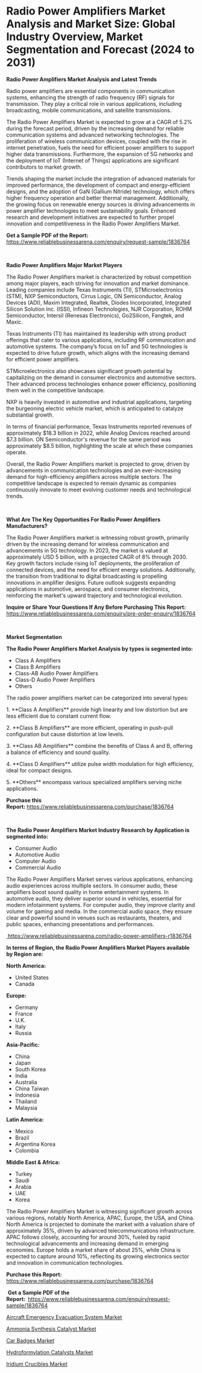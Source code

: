 <p><h1>Radio Power Amplifiers Market Analysis and Market Size: Global Industry Overview, Market Segmentation and Forecast (2024 to 2031)</h1></p><p><strong>Radio Power Amplifiers Market Analysis and Latest Trends</strong></p>
<p><p>Radio power amplifiers are essential components in communication systems, enhancing the strength of radio frequency (RF) signals for transmission. They play a critical role in various applications, including broadcasting, mobile communications, and satellite transmissions.</p><p>The Radio Power Amplifiers Market is expected to grow at a CAGR of 5.2% during the forecast period, driven by the increasing demand for reliable communication systems and advanced networking technologies. The proliferation of wireless communication devices, coupled with the rise in internet penetration, fuels the need for efficient power amplifiers to support higher data transmissions. Furthermore, the expansion of 5G networks and the deployment of IoT (Internet of Things) applications are significant contributors to market growth. </p><p>Trends shaping the market include the integration of advanced materials for improved performance, the development of compact and energy-efficient designs, and the adoption of GaN (Gallium Nitride) technology, which offers higher frequency operation and better thermal management. Additionally, the growing focus on renewable energy sources is driving advancements in power amplifier technologies to meet sustainability goals. Enhanced research and development initiatives are expected to further propel innovation and competitiveness in the Radio Power Amplifiers Market.</p></p>
<p><strong>Get a Sample PDF of the Report:&nbsp;</strong> <a href="https://www.reliablebusinessarena.com/enquiry/request-sample/1836764?utm_campaign=1556&utm_medium=2&utm_source=Github&utm_content=ia&utm_term=16102024&utm_id=radio-power-amplifiers">https://www.reliablebusinessarena.com/enquiry/request-sample/1836764</a></p>
<p>&nbsp;</p>
<p><strong>Radio Power Amplifiers Major Market Players</strong></p>
<p><p>The Radio Power Amplifiers market is characterized by robust competition among major players, each striving for innovation and market dominance. Leading companies include Texas Instruments (TI), STMicroelectronics (STM), NXP Semiconductors, Cirrus Logic, ON Semiconductor, Analog Devices (ADI), Maxim Integrated, Realtek, Diodes Incorporated, Integrated Silicon Solution Inc. (ISSI), Infineon Technologies, NJR Corporation, ROHM Semiconductor, Intersil (Renesas Electronics), Go2Silicon, Fangtek, and Maxic.</p><p>Texas Instruments (TI) has maintained its leadership with strong product offerings that cater to various applications, including RF communication and automotive systems. The company’s focus on IoT and 5G technologies is expected to drive future growth, which aligns with the increasing demand for efficient power amplifiers.</p><p>STMicroelectronics also showcases significant growth potential by capitalizing on the demand in consumer electronics and automotive sectors. Their advanced process technologies enhance power efficiency, positioning them well in the competitive landscape.</p><p>NXP is heavily invested in automotive and industrial applications, targeting the burgeoning electric vehicle market, which is anticipated to catalyze substantial growth.</p><p>In terms of financial performance, Texas Instruments reported revenues of approximately $18.3 billion in 2022, while Analog Devices reached around $7.3 billion. ON Semiconductor's revenue for the same period was approximately $8.5 billion, highlighting the scale at which these companies operate.</p><p>Overall, the Radio Power Amplifiers market is projected to grow, driven by advancements in communication technologies and an ever-increasing demand for high-efficiency amplifiers across multiple sectors. The competitive landscape is expected to remain dynamic as companies continuously innovate to meet evolving customer needs and technological trends.</p></p>
<p>&nbsp;</p>
<p><strong>What Are The Key Opportunities For Radio Power Amplifiers Manufacturers?</strong></p>
<p><p>The Radio Power Amplifiers market is witnessing robust growth, primarily driven by the increasing demand for wireless communication and advancements in 5G technology. In 2023, the market is valued at approximately USD 5 billion, with a projected CAGR of 8% through 2030. Key growth factors include rising IoT deployments, the proliferation of connected devices, and the need for efficient energy solutions. Additionally, the transition from traditional to digital broadcasting is propelling innovations in amplifier designs. Future outlook suggests expanding applications in automotive, aerospace, and consumer electronics, reinforcing the market's upward trajectory and technological evolution.</p></p>
<p><strong>Inquire or Share Your Questions If Any Before Purchasing This Report:</strong> <a href="https://www.reliablebusinessarena.com/enquiry/pre-order-enquiry/1836764?utm_campaign=1556&utm_medium=2&utm_source=Github&utm_content=ia&utm_term=16102024&utm_id=radio-power-amplifiers">https://www.reliablebusinessarena.com/enquiry/pre-order-enquiry/1836764</a></p>
<p>&nbsp;</p>
<p><strong>Market Segmentation</strong></p>
<p><strong>The Radio Power Amplifiers Market Analysis by types is segmented into:</strong></p>
<p><ul><li>Class A Amplifiers</li><li>Class B Amplifiers</li><li>Class-AB Audio Power Amplifiers</li><li>Class-D Audio Power Amplifiers</li><li>Others</li></ul></p>
<p><p>The radio power amplifiers market can be categorized into several types: </p><p>1. **Class A Amplifiers** provide high linearity and low distortion but are less efficient due to constant current flow. </p><p>2. **Class B Amplifiers** are more efficient, operating in push-pull configuration but cause distortion at low levels. </p><p>3. **Class AB Amplifiers** combine the benefits of Class A and B, offering a balance of efficiency and sound quality. </p><p>4. **Class D Amplifiers** utilize pulse width modulation for high efficiency, ideal for compact designs. </p><p>5. **Others** encompass various specialized amplifiers serving niche applications.</p></p>
<p><strong>Purchase this Report:&nbsp;</strong><a href="https://www.reliablebusinessarena.com/purchase/1836764?utm_campaign=1556&utm_medium=2&utm_source=Github&utm_content=ia&utm_term=16102024&utm_id=radio-power-amplifiers">https://www.reliablebusinessarena.com/purchase/1836764</a></p>
<p>&nbsp;</p>
<p><strong>The Radio Power Amplifiers Market Industry Research by Application is segmented into:</strong></p>
<p><ul><li>Consumer Audio</li><li>Automotive Audio</li><li>Computer Audio</li><li>Commercial Audio</li></ul></p>
<p><p>The Radio Power Amplifiers Market serves various applications, enhancing audio experiences across multiple sectors. In consumer audio, these amplifiers boost sound quality in home entertainment systems. In automotive audio, they deliver superior sound in vehicles, essential for modern infotainment systems. For computer audio, they improve clarity and volume for gaming and media. In the commercial audio space, they ensure clear and powerful sound in venues such as restaurants, theaters, and public spaces, enhancing presentations and performances.</p></p>
<p><a href="https://www.reliablebusinessarena.com/radio-power-amplifiers-r1836764?utm_campaign=1556&utm_medium=2&utm_source=Github&utm_content=ia&utm_term=16102024&utm_id=radio-power-amplifiers">&nbsp;https://www.reliablebusinessarena.com/radio-power-amplifiers-r1836764</a></p>
<p><strong>In terms of Region, the Radio Power Amplifiers Market Players available by Region are:</strong></p>
<p>
    <p> <strong> North America: </strong>
        <ul>
            <li>United States</li>
            <li>Canada</li>
        </ul>
        </p> 
    <p> <strong> Europe: </strong>
        <ul>
            <li>Germany</li>
            <li>France</li>
            <li>U.K.</li>
            <li>Italy</li>
            <li>Russia</li>
        </ul>
        </p> 
    <p> <strong> Asia-Pacific: </strong>
        <ul>
            <li>China</li>
            <li>Japan</li>
            <li>South Korea</li>
            <li>India</li>
            <li>Australia</li>
            <li>China Taiwan</li>
            <li>Indonesia</li>
            <li>Thailand</li>
            <li>Malaysia</li>
        </ul>
        </p> 
    <p> <strong> Latin America: </strong>
        <ul>
            <li>Mexico</li>
            <li>Brazil</li>
            <li>Argentina Korea</li>
            <li>Colombia</li>
        </ul>
        </p> 
    <p> <strong> Middle East & Africa: </strong>
        <ul>
            <li>Turkey</li>
            <li>Saudi</li>
            <li>Arabia</li>
            <li>UAE</li>
            <li>Korea</li>
        </ul>
    </p>
    </p>
<p><p>The Radio Power Amplifiers Market is witnessing significant growth across various regions, notably North America, APAC, Europe, the USA, and China. North America is projected to dominate the market with a valuation share of approximately 35%, driven by advanced telecommunications infrastructure. APAC follows closely, accounting for around 30%, fueled by rapid technological advancements and increasing demand in emerging economies. Europe holds a market share of about 25%, while China is expected to capture around 10%, reflecting its growing electronics sector and innovation in communication technologies.</p></p>
<p><strong>Purchase this Report: </strong><a href="https://www.reliablebusinessarena.com/purchase/1836764?utm_campaign=1556&utm_medium=2&utm_source=Github&utm_content=ia&utm_term=16102024&utm_id=radio-power-amplifiers">https://www.reliablebusinessarena.com/purchase/1836764</a></p>
<p>&nbsp;<strong>Get a Sample PDF of the Report:&nbsp;&nbsp;</strong><a href="https://www.reliablebusinessarena.com/enquiry/request-sample/1836764?utm_campaign=1556&utm_medium=2&utm_source=Github&utm_content=ia&utm_term=16102024&utm_id=radio-power-amplifiers">https://www.reliablebusinessarena.com/enquiry/request-sample/1836764</a></p>
<p><strong></strong></p>
<p><p><a href="https://github.com/FassouRP/Market-Research-Report-List-6/blob/main/aircraft-emergency-evacuation-system-market.md?utm_campaign=1556&utm_medium=2&utm_source=Github&utm_content=ia&utm_term=16102024&utm_id=radio-power-amplifiers">Aircraft Emergency Evacuation System Market</a></p><p><a href="https://www.linkedin.com/pulse/ammonia-synthesis-catalyst-market2024-2031-industry-insights-hspee?utm_campaign=1556&utm_medium=2&utm_source=Github&utm_content=ia&utm_term=16102024&utm_id=radio-power-amplifiers">Ammonia Synthesis Catalyst Market</a></p><p><a href="https://www.linkedin.com/pulse/emerging-car-badges-market-opportunities-analysis-investors-dbd9f?utm_campaign=1556&utm_medium=2&utm_source=Github&utm_content=ia&utm_term=16102024&utm_id=radio-power-amplifiers">Car Badges Market</a></p><p><a href="https://www.linkedin.com/pulse/hydroformylation-catalysts-market-essentials-key-players-gyc7e?utm_campaign=1556&utm_medium=2&utm_source=Github&utm_content=ia&utm_term=16102024&utm_id=radio-power-amplifiers">Hydroformylation Catalysts Market</a></p><p><a href="https://www.linkedin.com/pulse/driving-forces-global-iridium-crucibles-market-trends-applications-urdde?utm_campaign=1556&utm_medium=2&utm_source=Github&utm_content=ia&utm_term=16102024&utm_id=radio-power-amplifiers">Iridium Crucibles Market</a></p></p>